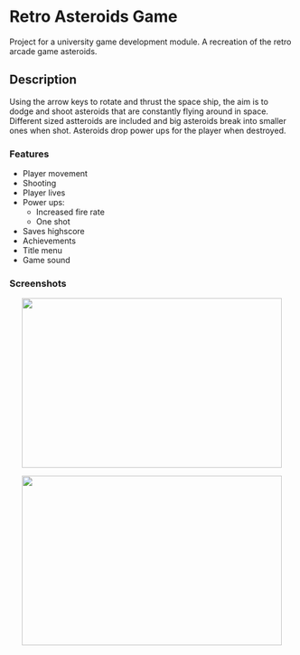 # Retro Asteroids Game 

Project for a university game development module. A recreation of the retro arcade game asteroids.


## Description

Using the arrow keys to rotate and thrust the space ship, the aim is to dodge and shoot asteroids that are constantly flying around in space. Different sized astteroids are included and big asteroids break into smaller ones when shot. Asteroids drop power ups for the player when destroyed. 

### Features
- Player movement
- Shooting
- Player lives
- Power ups:
  - Increased fire rate 
  - One shot 
- Saves highscore 
- Achievements
- Title menu
- Game sound

### Screenshots
<p align="center">
  <img width="460" height="300" src="https://github.com/joshashton/AsteroidsGame/assets/74310545/4cd27c90-6703-442a-bac5-78465a916c9d">
</p>
<p align="center">
  <img width="460" height="300" src="https://github.com/joshashton/AsteroidsGame/assets/74310545/08461ce8-2ac4-49a6-a846-196eddba8059">
</p>
